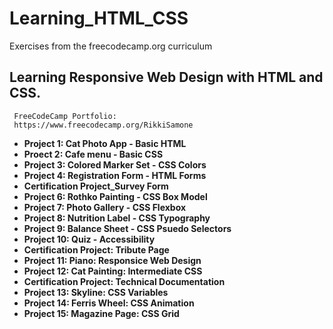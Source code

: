 # Learning_HTML_CSS
Exercises from the freecodecamp.org curriculum
   ## Learning Responsive Web Design with HTML and CSS. 
     FreeCodeCamp Portfolio: 
     https://www.freecodecamp.org/RikkiSamone 


- **Project 1: Cat Photo App - Basic HTML**
- **Proect 2: Cafe menu - Basic CSS**
- **Project 3: Colored Marker Set - CSS Colors**
- **Project 4: Registration Form - HTML Forms**
- **Certification Project_Survey Form**
- **Project 6: Rothko Painting - CSS Box Model**
- **Project 7: Photo Gallery - CSS Flexbox**
- **Project 8: Nutrition Label - CSS Typography**
- **Project 9: Balance Sheet - CSS Psuedo Selectors**
- **Project 10: Quiz - Accessibility**
- **Certification Project: Tribute Page**
- **Project 11: Piano: Responsice Web Design**
- **Project 12: Cat Painting: Intermediate CSS**
- **Certification Project: Technical Documentation**
- **Project 13: Skyline: CSS Variables**
- **Project 14: Ferris Wheel: CSS Animation**
- **Project 15: Magazine Page: CSS Grid**